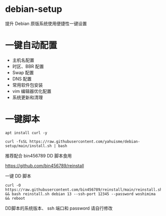 # debian-setup
提升 Debian 原版系统使用便捷性一键设置

# 一键自动配置
- 主机名配置
- 时区、BBR 配置
- Swap 配置
- DNS 配置
- 常用软件包安装
- vim 编辑器优化配置
- 系统更新和清理

# 一键脚本
```
apt install curl -y
```

```
curl -fsSL https://raw.githubusercontent.com/yahuisme/debian-setup/main/install.sh | bash
```

推荐配合 bin456789 DD 脚本食用

https://github.com/bin456789/reinstall

一键 DD 脚本
```
curl -O https://raw.githubusercontent.com/bin456789/reinstall/main/reinstall.sh && bash reinstall.sh debian 13 --ssh-port 12345 --password woshimima && reboot
```

DD脚本的系统版本、 ssh 端口和 password 请自行修改
